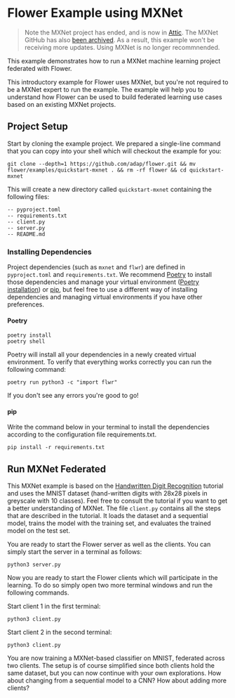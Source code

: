 # Flower Example using MXNet

> Note the MXNet project has ended, and is now in [Attic](https://attic.apache.org/projects/mxnet.html). The MXNet GitHub has also [been archived](https://github.com/apache/mxnet). As a result, this example won't be receiving more updates. Using MXNet is no longer recommnended.

This example demonstrates how to run a MXNet machine learning project federated with Flower.

This introductory example for Flower uses MXNet, but you're not required to be a MXNet expert to run the example. The example will help you to understand how Flower can be used to build federated learning use cases based on an existing MXNet projects.

## Project Setup

Start by cloning the example project. We prepared a single-line command that you can copy into your shell which will checkout the example for you:

```shell
git clone --depth=1 https://github.com/adap/flower.git && mv flower/examples/quickstart-mxnet . && rm -rf flower && cd quickstart-mxnet
```

This will create a new directory called `quickstart-mxnet` containing the following files:

```shell
-- pyproject.toml
-- requirements.txt
-- client.py
-- server.py
-- README.md
```

### Installing Dependencies

Project dependencies (such as `mxnet` and `flwr`) are defined in `pyproject.toml` and `requirements.txt`. We recommend [Poetry](https://python-poetry.org/docs/) to install those dependencies and manage your virtual environment ([Poetry installation](https://python-poetry.org/docs/#installation)) or [pip](https://pip.pypa.io/en/latest/development/), but feel free to use a different way of installing dependencies and managing virtual environments if you have other preferences.

#### Poetry

```shell
poetry install
poetry shell
```

Poetry will install all your dependencies in a newly created virtual environment. To verify that everything works correctly you can run the following command:

```shell
poetry run python3 -c "import flwr"
```

If you don't see any errors you're good to go!

#### pip

Write the command below in your terminal to install the dependencies according to the configuration file requirements.txt.

```shell
pip install -r requirements.txt
```

## Run MXNet Federated

This MXNet example is based on the [Handwritten Digit Recognition](https://mxnet.apache.org/versions/1.7.0/api/python/docs/tutorials/packages/gluon/image/mnist.html) tutorial and uses the MNIST dataset (hand-written digits with 28x28 pixels in greyscale with 10 classes). Feel free to consult the tutorial if you want to get a better understanding of MXNet. The file `client.py` contains all the steps that are described in the tutorial. It loads the dataset and a sequential model, trains the model with the training set, and evaluates the trained model on the test set.

You are ready to start the Flower server as well as the clients. You can simply start the server in a terminal as follows:

```shell
python3 server.py
```

Now you are ready to start the Flower clients which will participate in the learning. To do so simply open two more terminal windows and run the following commands.

Start client 1 in the first terminal:

```shell
python3 client.py
```

Start client 2 in the second terminal:

```shell
python3 client.py
```

You are now training a MXNet-based classifier on MNIST, federated across two clients. The setup is of course simplified since both clients hold the same dataset, but you can now continue with your own explorations. How about changing from a sequential model to a CNN? How about adding more clients?
